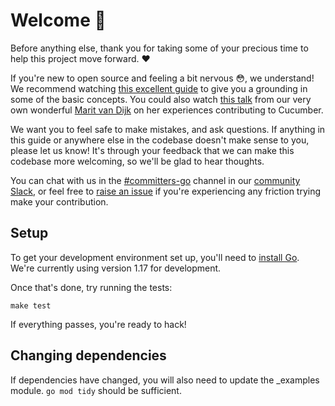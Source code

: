 # Welcome 💖

Before anything else, thank you for taking some of your precious time to help this project move forward. ❤️

If you're new to open source and feeling a bit nervous 😳, we understand! We recommend watching [this excellent guide](https://egghead.io/talks/git-how-to-make-your-first-open-source-contribution)
to give you a grounding in some of the basic concepts. You could also watch [this talk](https://www.youtube.com/watch?v=tuSk6dMoTIs) from our very own wonderful [Marit van Dijk](https://github.com/mlvandijk) on her experiences contributing to Cucumber.

We want you to feel safe to make mistakes, and ask questions. If anything in this guide or anywhere else in the codebase doesn't make sense to you, please let us know! It's through your feedback that we can make this codebase more welcoming, so we'll be glad to hear thoughts.

You can chat with us in the [#committers-go](https://cucumberbdd.slack.com/archives/CA5NJPDJ4) channel in our [community Slack], or feel free to [raise an issue] if you're experiencing any friction trying make your contribution.

## Setup

To get your development environment set up, you'll need to [install Go]. We're currently using version 1.17 for development.

Once that's done, try running the tests:

    make test

If everything passes, you're ready to hack!

[install go]: https://golang.org/doc/install
[community Slack]: https://cucumber.io/community#slack
[raise an issue]: https://github.com/akaswenwilk/godog/issues/new/choose

## Changing dependencies

If dependencies have changed, you will also need to update the _examples module. `go mod tidy` should be sufficient.
